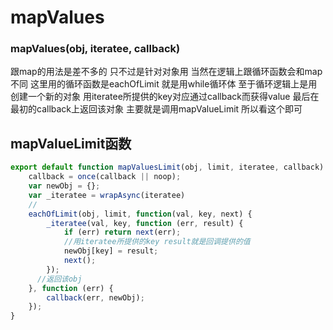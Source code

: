 # mapValues

### mapValues(obj, iteratee, callback)

跟map的用法是差不多的 只不过是针对对象用 当然在逻辑上跟循环函数会和map不同 这里用的循环函数是eachOfLimit 就是用while循环体 至于循环逻辑上是用创建一个新的对象 用iteratee所提供的key对应通过callback而获得value 最后在最初的callback上返回该对象  主要就是调用mapValueLimit 所以看这个即可

## mapValueLimit函数

```javascript
export default function mapValuesLimit(obj, limit, iteratee, callback) {
    callback = once(callback || noop);
    var newObj = {};
    var _iteratee = wrapAsync(iteratee)
    //
    eachOfLimit(obj, limit, function(val, key, next) {
        _iteratee(val, key, function (err, result) {
            if (err) return next(err);
            //用iteratee所提供的key result就是回调提供的值
            newObj[key] = result;
            next();
        });
      //返回该obj
    }, function (err) {
        callback(err, newObj);
    });
}
```

